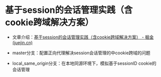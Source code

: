 # 基于session的会话管理实践（含cookie跨域解决方案）

- 文章介绍：[基于session的会话管理实践（含cookie跨域解决方案） - 掘金 (juejin.cn)](https://juejin.cn/post/7229895703391240253)



- master分支：配置正向代理解决session会话管理的中cookie跨域的问题
- local_same_origin分支：在本地同源环境下，模拟基于sessionID cookie的会话管理